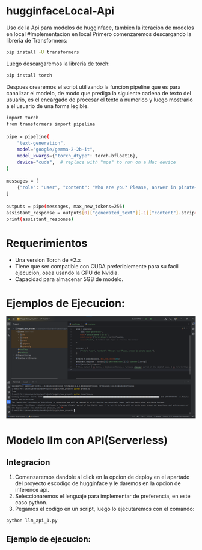 # hugginfaceLocal-Api
Uso de la Api para modelos de hugginface, tambien la iteracion de modelos en local
#Implementacion en local
Primero comenzaremos descargando la libreria de Transformers:
```bash
pip install -U transformers
```
Luego descargaremos la libreria de torch:
```bash
pip install torch
```
Despues crearemos el script utilizando la funcion pipeline que es para canalizar el modelo, de modo que prediga la siguiente cadena de texto del usuario, es el encargado de procesar el texto a numerico y luego mostrarlo a el usuario de una forma legible.
```bash
import torch
from transformers import pipeline

pipe = pipeline(
    "text-generation",
    model="google/gemma-2-2b-it",
    model_kwargs={"torch_dtype": torch.bfloat16},
    device="cuda",  # replace with "mps" to run on a Mac device
)

messages = [
    {"role": "user", "content": "Who are you? Please, answer in pirate-speak."},
]

outputs = pipe(messages, max_new_tokens=256)
assistant_response = outputs[0]["generated_text"][-1]["content"].strip()
print(assistant_response)
```
# Requerimientos
- Una version Torch de +2.x
- Tiene que ser compatible con CUDA preferiblemente para su facil ejecucion, osea usando la GPU de Nvidia.
- Capacidad para almacenar 5GB de modelo.
# Ejemplos de Ejecucion:
![prueba!](img/pruebaLocal.png "ejecucion del model")
# Modelo llm con API(Serverless)
## Integracion
1. Comenzaremos dandole al click en la opcion de deploy en el apartado del proyecto escodigo de hugginface y le daremos en la opcion de inference api.
2. Seleccionaremos el lenguaje para implementar de preferencia, en este caso python.
3. Pegamos el codigo en un script, luego lo ejecutaremos con el comando:
```bash
python llm_api_1.py
```
## Ejemplo de ejecucion:

